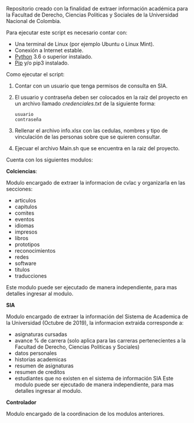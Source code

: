 Repositorio creado con la finalidad de extraer información académica para la Facultad de Derecho, Ciencias Politicas y Sociales de la Universidad Nacional de Colombia.

Para ejecutar este script es necesario contar con:
  
 * Una terminal de Linux (por ejemplo Ubuntu o Linux Mint).
 * Conexión a Internet estable.
 * [Python][python] 3.6 o superior instalado.
 * [Pip][pip] y/o pip3 instalado.

Como ejecutar el script: 
 1. Contar con un usuario que tenga permisos de consulta en SIA. 
 2. El usuario y contraseña deben ser colocados en la raiz del proyecto en un archivo llamado *credenciales.txt* de la siguiente forma:

        usuario
        contraseña

 3. Rellenar el archivo info.xlsx con las cedulas, nombres y tipo de vinculación de las personas sobre que se quieren consultar.
 4. Ejecuar el archivo Main.sh que se encuentra en la raiz del proyecto.

Cuenta con los siguientes modulos:
  
**Colciencias**:
 
 Modulo encargado de extraer la informacion de cvlac y organizarla en las secciones:

 * articulos
 * capitulos
 * comites
 * eventos
 * idiomas
 * impresos
 * libros
 * prototipos
 * reconocimientos
 * redes
 * software
 * titulos
 * traducciones

Este modulo puede ser ejecutado de manera independiente, para mas detalles ingresar al modulo.


**SIA**
 
 Modulo encargado de extraer la información del Sistema de Academica de la Universidad (Octubre de 2019), la informacion extraida corresponde a:

 * asignaturas cursadas
 * avance % de carrera (solo aplica para las carreras pertenecientes a la Facultad de Derecho, Ciencias Politicas y Sociales)
 * datos personales
 * historias academicas
 * resumen de asignaturas
 * resumen de creditos
 * estudiantes que no existen en el sistema de información SIA
Este modulo puede ser ejecutado de manera independiente, para mas detalles ingresar al modulo.


**Controlador**

Modulo encargado de la coordinacion de los modulos anteriores.

[python]: <https://www.python.org/downloads/>
[pip]: <https://pip.pypa.io/en/stable/installing/>